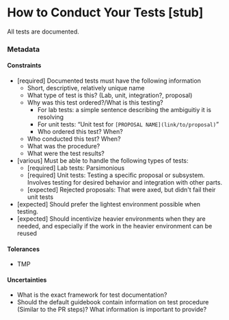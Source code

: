 # How to Conduct Your Tests [stub]

All tests are documented. 

### Metadata

#### Constraints

- [required] Documented tests must have the following information
  - Short, descriptive, relatively unique name
  - What type of test is this? (Lab, unit, integration?, proposal)
  - Why was this test ordered?/What is this testing?
  	- For lab tests: a simple sentence describing the ambiguitiy it is resolving
  	- For unit tests: “Unit test for `[PROPOSAL NAME](link/to/proposal)`”
	- Who ordered this test? When?
  - Who conducted this test? When?
  - What was the procedure?
  - What were the test results?
- [various] Must be able to handle the following types of tests:
  - [required] Lab tests: Parsimonious
  - [required] Unit tests: Testing a specific proposal or subsystem. Involves testing for desired behavior and integration with other parts.
  - [expected] Rejected proposals: That were axed, but didn't fail their unit tests
- [expected] Should prefer the lightest environment possible when testing.
- [expected] Should incentivize heavier environments when they are needed, and especially if the work in the heavier environment can be reused

#### Tolerances

- TMP

#### Uncertainties
- What is the exact framework for test documentation?
- Should the default guidebook contain information on test procedure (Similar to the PR steps)? What information is important to provide?